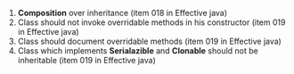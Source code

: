 1. **Composition** over inheritance (item 018 in Effective java)
2. Class should not invoke overridable methods in his constructor (item 019 in Effective java)
3. Class should document overridable methods (item 019 in Effective java)
4. Class which implements **Serialazible** and **Clonable** should not be inheritable (item 019 in Effective java)